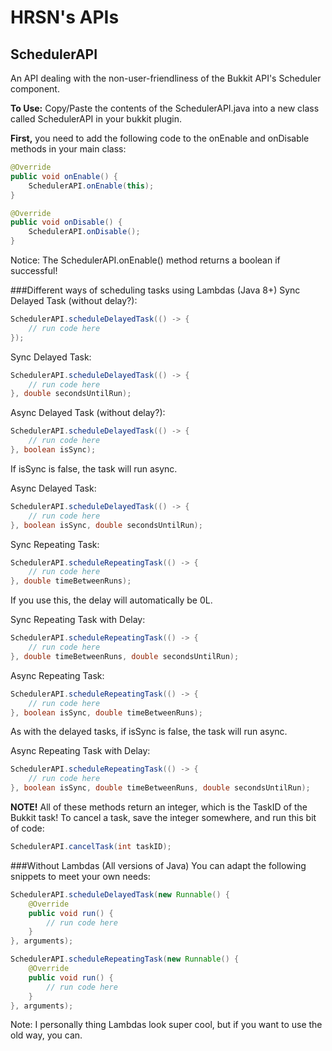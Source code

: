 # HRSN's APIs

## SchedulerAPI
An API dealing with the non-user-friendliness of the Bukkit API's Scheduler component.

<b>To Use:</b> Copy/Paste the contents of the SchedulerAPI.java into a new class called SchedulerAPI in your bukkit plugin.

<b>First,</b> you need to add the following code to the onEnable and onDisable methods in your main class:
```java
@Override
public void onEnable() {
    SchedulerAPI.onEnable(this);
}

@Override
public void onDisable() {
    SchedulerAPI.onDisable();
}
```
Notice: The SchedulerAPI.onEnable() method returns a boolean if successful!

###Different ways of scheduling tasks using Lambdas (Java 8+)
Sync Delayed Task (without delay?):
```java
SchedulerAPI.scheduleDelayedTask(() -> {
    // run code here
});
```

Sync Delayed Task:
```java
SchedulerAPI.scheduleDelayedTask(() -> {
    // run code here
}, double secondsUntilRun);
```

Async Delayed Task (without delay?):
```java
SchedulerAPI.scheduleDelayedTask(() -> {
    // run code here
}, boolean isSync);
```
If isSync is false, the task will run async.

Async Delayed Task:
```java
SchedulerAPI.scheduleDelayedTask(() -> {
    // run code here
}, boolean isSync, double secondsUntilRun);
```

Sync Repeating Task:
```java
SchedulerAPI.scheduleRepeatingTask(() -> {
    // run code here
}, double timeBetweenRuns);
```
If you use this, the delay will automatically be 0L.

Sync Repeating Task with Delay:
```java
SchedulerAPI.scheduleRepeatingTask(() -> {
    // run code here
}, double timeBetweenRuns, double secondsUntilRun);
```

Async Repeating Task:
```java
SchedulerAPI.scheduleRepeatingTask(() -> {
    // run code here
}, boolean isSync, double timeBetweenRuns);
```
As with the delayed tasks, if isSync is false, the task will run async.

Async Repeating Task with Delay:
```java
SchedulerAPI.scheduleRepeatingTask(() -> {
    // run code here
}, boolean isSync, double timeBetweenRuns, double secondsUntilRun);
```

<b>NOTE!</b> All of these methods return an integer, which is the TaskID of the Bukkit task! To cancel a task, save the integer somewhere, and run this bit of code:
```java
SchedulerAPI.cancelTask(int taskID);
```

###Without Lambdas (All versions of Java)
You can adapt the following snippets to meet your own needs:
```java
SchedulerAPI.scheduleDelayedTask(new Runnable() {
    @Override
    public void run() {
        // run code here
    }
}, arguments);

SchedulerAPI.scheduleRepeatingTask(new Runnable() {
    @Override
    public void run() {
        // run code here
    }
}, arguments);
```
Note: I personally thing Lambdas look super cool, but if you want to use the old way, you can.
